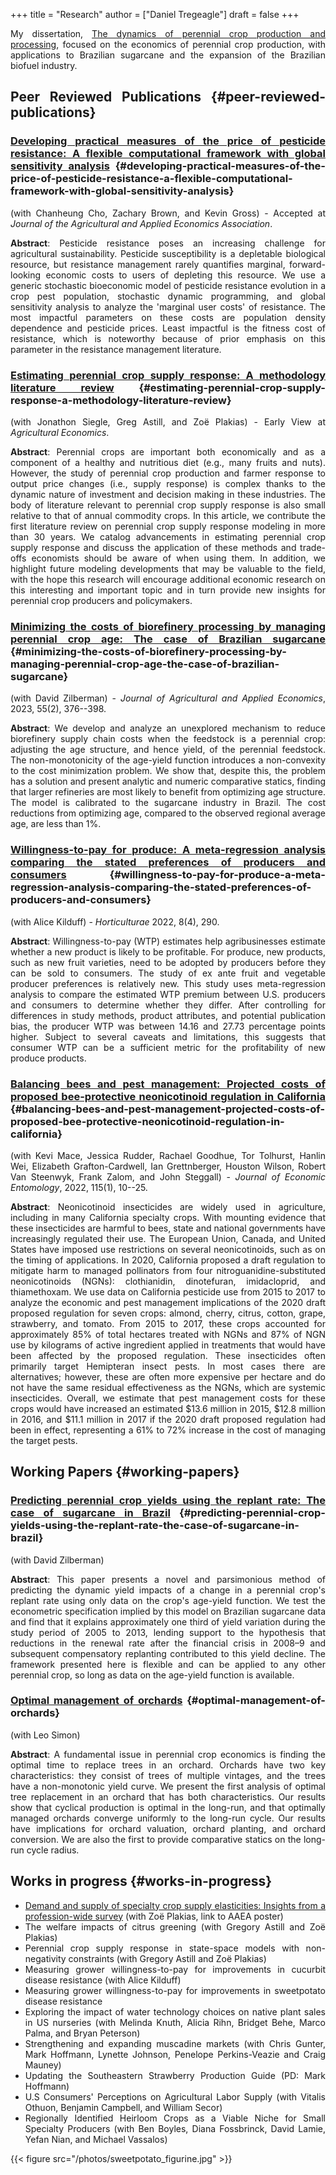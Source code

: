 +++
title = "Research"
author = ["Daniel Tregeagle"]
draft = false
+++

<style>
body {
text-align: justify}
</style>

My dissertation, [The dynamics of perennial crop production and processing](/files/dissertationFinal.pdf), focused on the economics of perennial crop production, with applications to Brazilian sugarcane and the expansion of the Brazilian biofuel industry.


## Peer Reviewed Publications {#peer-reviewed-publications}


### [Developing practical measures of the price of pesticide resistance: A flexible computational framework with global sensitivity analysis](https://doi.org/10.1002/jaa2.107) {#developing-practical-measures-of-the-price-of-pesticide-resistance-a-flexible-computational-framework-with-global-sensitivity-analysis}

(with Chanheung Cho, Zachary Brown, and Kevin Gross) - Accepted at _Journal of the Agricultural and Applied Economics Association_.

**Abstract**:
Pesticide resistance poses an increasing challenge for agricultural sustainability. Pesticide susceptibility is a depletable biological resource, but resistance management rarely quantifies marginal, forward-looking economic costs to users of depleting this resource. We use a generic stochastic bioeconomic model of pesticide resistance evolution in a crop pest population, stochastic dynamic programming, and global sensitivity analysis to analyze the 'marginal user costs' of resistance. The most impactful parameters on these costs are population density dependence and pesticide prices. Least impactful is the fitness cost of resistance, which is noteworthy because of prior emphasis on this parameter in the resistance management literature.


### [Estimating perennial crop supply response: A methodology literature review](https://doi.org/10.1111/agec.12812) {#estimating-perennial-crop-supply-response-a-methodology-literature-review}

(with Jonathon Siegle, Greg Astill, and Zoë Plakias) - Early View at _Agricultural Economics_.

**Abstract**:
Perennial crops are important both economically and as a component of a healthy and nutritious diet (e.g., many fruits and nuts). However, the study of perennial crop production and farmer response to output price changes (i.e., supply response) is complex thanks to the dynamic nature of investment and decision making in these industries. The body of literature relevant to perennial crop supply response is also small relative to that of annual commodity crops. In this article, we contribute the first literature review on perennial crop supply response modeling in more than 30 years. We catalog advancements in estimating perennial crop supply response and discuss the application of these methods and trade-offs economists should be aware of when using them. In addition, we highlight future modeling developments that may be valuable to the field, with the hope this research will encourage additional economic research on this interesting and important topic and in turn provide new insights for perennial crop producers and policymakers.


### [Minimizing the costs of biorefinery processing by managing perennial crop age: The case of Brazilian sugarcane](https://doi.org/10.1017/aae.2023.21) {#minimizing-the-costs-of-biorefinery-processing-by-managing-perennial-crop-age-the-case-of-brazilian-sugarcane}

(with David Zilberman) - _Journal of Agricultural and Applied Economics_, 2023, 55(2), 376--398.

**Abstract**:
We develop and analyze an unexplored mechanism to reduce biorefinery supply chain costs when the feedstock is a perennial crop: adjusting the age structure, and hence yield, of the perennial feedstock. The non-monotonicity of the age-yield function introduces a non-convexity to the cost minimization problem. We show that, despite this, the problem has a solution and present analytic and numeric comparative statics, finding that larger refineries are most likely to benefit from optimizing age structure. The model is calibrated to the sugarcane industry in Brazil. The cost reductions from optimizing age, compared to the observed regional average age, are less than 1%.


### [Willingness-to-pay for produce: A meta-regression analysis comparing the stated preferences of producers and consumers](https://doi.org/10.3390/horticulturae8040290) {#willingness-to-pay-for-produce-a-meta-regression-analysis-comparing-the-stated-preferences-of-producers-and-consumers}

(with Alice Kilduff) - _Horticulturae_ 2022, 8(4), 290.

**Abstract**:
Willingness-to-pay (WTP) estimates help agribusinesses estimate whether a new product is likely to be profitable. For produce, new products, such as new fruit varieties, need to be adopted by producers before they can be sold to consumers. The study of ex ante fruit and vegetable producer preferences is relatively new. This study uses meta-regression analysis to compare the estimated WTP premium between U.S. producers and consumers to determine whether they differ. After controlling for differences in study methods, product attributes, and potential publication bias, the producer WTP was between 14.16 and 27.73 percentage points higher. Subject to several caveats and limitations, this suggests that consumer WTP can be a sufficient metric for the profitability of new produce products.


### [Balancing bees and pest management: Projected costs of proposed bee-protective neonicotinoid regulation in California](https://doi.org/10.1093/jee/toab231) {#balancing-bees-and-pest-management-projected-costs-of-proposed-bee-protective-neonicotinoid-regulation-in-california}

(with Kevi Mace, Jessica Rudder, Rachael Goodhue, Tor Tolhurst, Hanlin Wei, Elizabeth Grafton-Cardwell, Ian Grettnberger, Houston Wilson, Robert Van Steenwyk, Frank Zalom, and John Steggall) - _Journal of Economic Entomology_, 2022, 115(1), 10--25.

**Abstract**:
Neonicotinoid insecticides are widely used in agriculture, including in many California specialty crops. With mounting evidence that these insecticides are harmful to bees, state and national governments have increasingly regulated their use. The European Union, Canada, and United States have imposed use restrictions on several neonicotinoids, such as on the timing of applications. In 2020, California proposed a draft regulation to mitigate harm to managed pollinators from four nitroguanidine-substituted neonicotinoids (NGNs): clothianidin, dinotefuran, imidacloprid, and thiamethoxam. We use data on California pesticide use from 2015 to 2017 to analyze the economic and pest management implications of the 2020 draft proposed regulation for seven crops: almond, cherry, citrus, cotton, grape, strawberry, and tomato. From 2015 to 2017, these crops accounted for approximately 85% of total hectares treated with NGNs and 87% of NGN use by kilograms of active ingredient applied in treatments that would have been affected by the proposed regulation. These insecticides often primarily target Hemipteran insect pests. In most cases there are alternatives; however, these are often more expensive per hectare and do not have the same residual effectiveness as the NGNs, which are systemic insecticides. Overall, we estimate that pest management costs for these crops would have increased an estimated $13.6 million in 2015, $12.8 million in 2016, and $11.1 million in 2017 if the 2020 draft proposed regulation had been in effect, representing a 61% to 72% increase in the cost of managing the target pests.


## Working Papers {#working-papers}


### [Predicting perennial crop yields using the replant rate: The case of sugarcane in Brazil](/files/230821sugarcaneReplanting.pdf) {#predicting-perennial-crop-yields-using-the-replant-rate-the-case-of-sugarcane-in-brazil}

(with David Zilberman)

**Abstract**:
This paper presents a novel and parsimonious method of predicting the dynamic yield impacts of a change in a perennial crop's replant rate using only data on the crop's age-yield function. We test the econometric specification implied by this model on Brazilian sugarcane data and find that it explains approximately one third of yield variation during the study period of 2005 to 2013, lending support to the hypothesis that reductions in the renewal rate after the financial crisis in 2008–9 and subsequent compensatory replanting contributed to this yield decline. The framework presented here is flexible and can be applied to any other perennial crop, so long as data on the age-yield function is available.


### [Optimal management of orchards](/files/OptimalManagementOfOrchards_200909.pdf) {#optimal-management-of-orchards}

(with Leo Simon)

**Abstract**:
A fundamental issue in perennial crop economics is finding the optimal time to replace trees in an orchard. Orchards have two key characteristics: they consist of trees of multiple vintages, and the trees have a non-monotonic yield curve. We present the first analysis of optimal tree replacement in an orchard that has both characteristics. Our results show that cyclical production is optimal in the long-run, and that optimally managed orchards converge uniformly to the long-run cycle. Our results have implications for orchard valuation, orchard planting, and orchard conversion. We are also the first to provide comparative statics on the long-run cycle radius.


## Works in progress {#works-in-progress}

-   [Demand and supply of specialty crop supply elasticities: Insights from a profession-wide survey](</files/SCSE Poster Draft Final.pdf>) (with Zoë Plakias, link to AAEA poster)
-   The welfare impacts of citrus greening (with Gregory Astill and Zoë Plakias)
-   Perennial crop supply response in state-space models with non-negativity constraints (with Gregory Astill and Zoë Plakias)
-   Measuring grower willingness-to-pay for improvements in cucurbit disease resistance (with Alice Kilduff)
-   Measuring grower willingness-to-pay for improvements in sweetpotato disease resistance
-   Exploring the impact of water technology choices on native plant sales in US nurseries (with Melinda Knuth, Alicia Rihn, Bridget Behe, Marco Palma, and Bryan Peterson)
-   Strengthening and expanding muscadine markets (with Chris Gunter, Mark Hoffmann, Lynette Johnson, Penelope Perkins-Veazie and Craig Mauney)
-   Updating the Southeastern Strawberry Production Guide (PD: Mark Hoffmann)
-   U.S Consumers' Perceptions on Agricultural Labor Supply (with Vitalis Othuon, Benjamin Campbell, and William Secor)
-   Regionally Identified Heirloom Crops as a Viable Niche for Small Specialty Producers (with Ben Boyles, Diana Fossbrinck, David Lamie, Yefan Nian, and Michael Vassalos)

{{< figure src="/photos/sweetpotato_figurine.jpg" >}}

